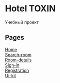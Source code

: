 # Hotel TOXIN
  Учебный проект
## Pages
<a href='https://george-izot.github.io/toxin/dist/home.html'> Home</a><br>
<a href='https://george-izot.github.io/toxin/dist/search-room.html'> Search-room</a><br>
<a href='https://george-izot.github.io/toxin/dist/room-details.html'> Room-details</a><br>
<a href='https://george-izot.github.io/toxin/dist/sign-in.html'> Sign-in</a><br>
<a href='https://george-izot.github.io/toxin/dist/registration.html'> Registration</a><br>
<a href='https://george-izot.github.io/toxin/dist/ui-kit.html'> Ui-kit</a><br>
